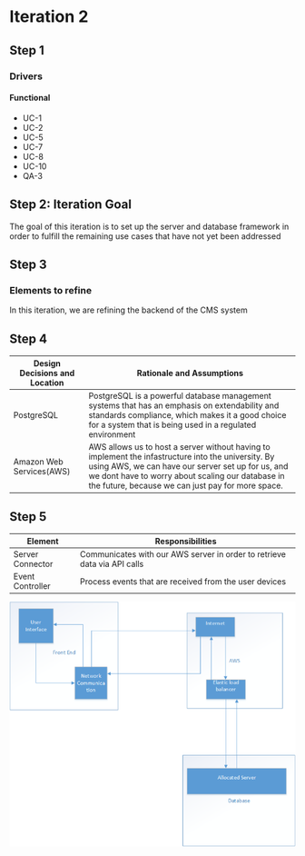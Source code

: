 # Iteration 2

## Step 1

### Drivers

#### Functional

* UC-1
* UC-2
* UC-5
* UC-7
* UC-8
* UC-10
* QA-3

## Step 2: Iteration Goal

The goal of this iteration is to set up the server and database framework in order to fulfill the remaining use cases that have not yet been addressed

## Step 3

### Elements to refine

In this iteration, we are refining the backend of the CMS system

## Step 4

| Design Decisions and Location | Rationale and Assumptions |
|------------------------------|--------------------------|
| PostgreSQL | PostgreSQL is a powerful database management systems that has an emphasis on extendability and standards compliance, which makes it a good choice for a system that is being used in a regulated environment |
| Amazon Web Services(AWS) | AWS allows us to host a server without having to implement the infastructure into the university. By using AWS, we can have our server set up for us, and we dont have to worry about scaling our database in the future, because we can just pay for more space. |

## Step 5

| Element | Responsibilities |
|---------|------------------|
| Server Connector | Communicates with our AWS server in order to retrieve data via API calls|
| Event Controller | Process events that are received from the user devices |

![](https://github.com/SOFE3650F18/project-group-22/blob/master/Iteration2/Drawing1.png)
